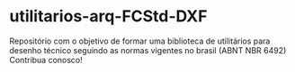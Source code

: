 # utilitarios-arq-FCStd-DXF
Repositório com o objetivo de formar uma biblioteca de utilitários para desenho técnico seguindo as normas vigentes no brasil (ABNT NBR 6492)
Contribua conosco!
